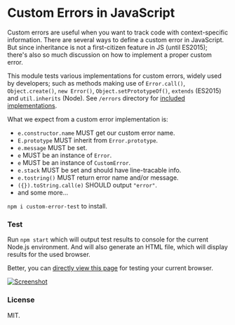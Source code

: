 # Custom Errors in JavaScript

Custom errors are useful when you want to track code with context-specific information. There are several ways to define a custom error in JavaScript. But since inheritance is not a first-citizen feature in JS (until ES2015); there's also so much discussion on how to implement a proper custom error.

This module tests various implementations for custom errors, widely used by developers; such as methods making use of `Error.call()`, `Object.create()`, `new Error()`, `Object.setPrototypeOf()`, `extends` (ES2015) and `util.inherits` (Node). See `/errors` directory for [included implementations][errors-dir].

What we expect from a custom error implementation is:
- `e.constructor.name` MUST get our custom error name.
- `E.prototype` MUST inherit from `Error.prototype`.
- `e.message` MUST be set.
- `e` MUST be an instance of `Error`.
- `e` MUST be an instance of `CustomError`.
- `e.stack` MUST be set and should have line-tracable info.
- `e.tostring()` MUST return error name and/or message.
- `({}).toString.call(e)` SHOULD output `"error"`.
- and some more...

`npm i custom-error-test` to install.  

### Test

Run `npm start` which will output test results to console for the current Node.js environment. And will also generate an HTML file, which will display results for the used browser. 

Better, you can [directly view this page][test-page] for testing your current browser.

[![Screenshot](https://raw.github.com/onury/custom-error-test/master/result.png)][test-page]

### License
MIT.

[test-page]:https://onury.github.io/custom-error-test
[errors-dir]:https://github.com/onury/custom-error-test/tree/master/errors
[getPrototypeOf]:https://developer.mozilla.org/en-US/docs/Web/JavaScript/Reference/Global_Objects/Object/getPrototypeOf
[setPrototypeOf]:https://developer.mozilla.org/en-US/docs/Web/JavaScript/Reference/Global_Objects/Object/setPrototypeOf
[Error]:https://developer.mozilla.org/en-US/docs/Web/JavaScript/Reference/Global_Objects/Error
[capturestacktrace_constr]:https://nodejs.org/api/errors.html#errors_error_capturestacktrace_targetobject_constructoropt
[proto]:https://developer.mozilla.org/en/docs/Web/JavaScript/Reference/Global_Objects/Object/proto
[so-question]:http://stackoverflow.com/q/1382107/112731
[so-answer]:http://stackoverflow.com/a/35881508/112731
[gist-discuss]:https://gist.github.com/mbrowne/4af54767dcb3d529648f5a8aa11d6348